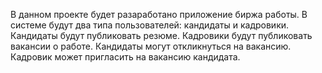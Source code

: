 В данном проекте будет разаработано приложение биржа работы.
В системе будут два типа пользователей: кандидаты и кадровики.
Кандидаты будут публиковать резюме. Кадровики будут публиковать вакансии о работе.
Кандидаты могут откликнуться на вакансию. Кадровик может пригласить на вакансию кандидата.